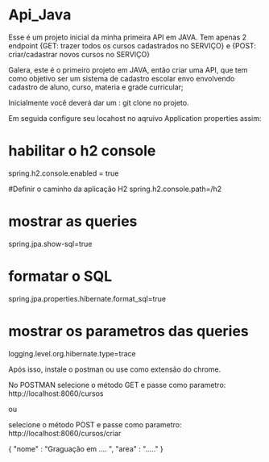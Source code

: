 # Api_Java
Esse é um projeto inicial da minha primeira API em JAVA. Tem apenas 2 endpoint {GET: trazer todos os cursos cadastrados no SERVIÇO}  e  {POST: criar/cadastrar novos cursos no SERVIÇO}


Galera, este é o primeiro projeto em JAVA, então criar uma API, que tem como objetivo  ser um sistema de cadastro escolar envo envolvendo cadastro de aluno, curso, materia e grade curricular;

Inicialmente você deverá dar um :
git clone  no projeto.

Em seguida configure seu locahost no aqruivo Application properties assim:

# habilitar o h2 console
spring.h2.console.enabled = true

#Definir o caminho da aplicação H2
spring.h2.console.path=/h2

# mostrar as queries
spring.jpa.show-sql=true

# formatar o SQL
spring.jpa.properties.hibernate.format_sql=true

# mostrar os parametros das queries
logging.level.org.hibernate.type=trace

Após isso, instale o postman ou use como extensão do chrome.

No POSTMAN selecione o método GET e passe como parametro: http://localhost:8060/cursos 

ou 

selecione o método POST e passe como parametro: http://localhost:8060/cursos/criar 

{
	"nome" : "Graguação em .... ",
	"area" : "....."
}
